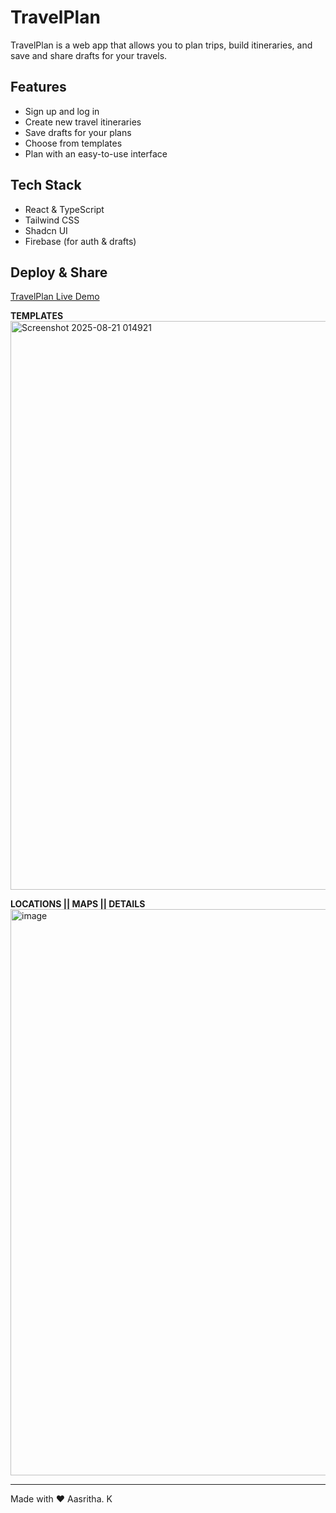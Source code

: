 
# TravelPlan

TravelPlan is a web app that allows you to plan trips, build itineraries, and save and share drafts for your travels.

## Features

- Sign up and log in
- Create new travel itineraries
- Save drafts for your plans
- Choose from templates
- Plan with an easy-to-use interface

## Tech Stack

- React & TypeScript
- Tailwind CSS
- Shadcn UI
- Firebase (for auth & drafts)

## Deploy & Share

[TravelPlan Live Demo](https://travel-plan-theta-one.vercel.app/)

**TEMPLATES**
<img width="1322" height="910" alt="Screenshot 2025-08-21 014921" src="https://github.com/user-attachments/assets/de46bfe5-64e9-4a82-a84c-a97e160ad167" />

**LOCATIONS || MAPS || DETAILS**
<img width="1275" height="906" alt="image" src="https://github.com/user-attachments/assets/a508ef1a-1288-4a3c-9b32-8fedd7a7232b" />


---

Made with ❤️ Aasritha. K
